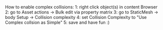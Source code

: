 How to enable complex collisions:
1: right click object(s) in content Browser
2: go to Asset actions -> Bulk edit via property matrix
3: go to StaticMesh -> body Setup -> Collision complexity
4: set Collision Complexity to "Use Complex collsion as Simple"
5: save and have fun :)
